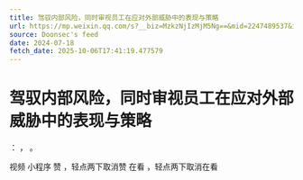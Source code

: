 ```yaml
---
title: 驾驭内部风险，同时审视员工在应对外部威胁中的表现与策略
url: https://mp.weixin.qq.com/s?__biz=MzkzNjIzMjM5Ng==&mid=2247489537&idx=1&sn=e5aa06725e189699c7f09be8e131d633
source: Doonsec's feed
date: 2024-07-18
fetch_date: 2025-10-06T17:41:19.477579
---
```


# 驾驭内部风险，同时审视员工在应对外部威胁中的表现与策略

：
，
。

视频
小程序
赞
，轻点两下取消赞
在看
，轻点两下取消在看
